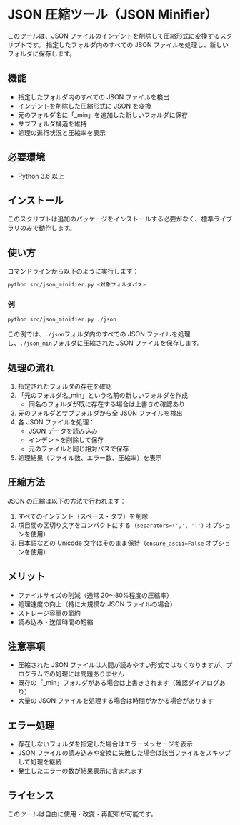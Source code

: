 # JSON 圧縮ツール（JSON Minifier）

このツールは、JSON ファイルのインデントを削除して圧縮形式に変換するスクリプトです。
指定したフォルダ内のすべての JSON ファイルを処理し、新しいフォルダに保存します。

## 機能

- 指定したフォルダ内のすべての JSON ファイルを検出
- インデントを削除した圧縮形式に JSON を変換
- 元のフォルダ名に「\_min」を追加した新しいフォルダに保存
- サブフォルダ構造を維持
- 処理の進行状況と圧縮率を表示

## 必要環境

- Python 3.6 以上

## インストール

このスクリプトは追加のパッケージをインストールする必要がなく、標準ライブラリのみで動作します。

## 使い方

コマンドラインから以下のように実行します：

```bash
python src/json_minifier.py <対象フォルダパス>
```

### 例

```bash
python src/json_minifier.py ./json
```

この例では、`./json`フォルダ内のすべての JSON ファイルを処理し、`./json_min`フォルダに圧縮された JSON ファイルを保存します。

## 処理の流れ

1. 指定されたフォルダの存在を確認
2. 「元のフォルダ名\_min」という名前の新しいフォルダを作成
   - 同名のフォルダが既に存在する場合は上書きの確認あり
3. 元のフォルダとサブフォルダから全 JSON ファイルを検出
4. 各 JSON ファイルを処理：
   - JSON データを読み込み
   - インデントを削除して保存
   - 元のファイルと同じ相対パスで保存
5. 処理結果（ファイル数、エラー数、圧縮率）を表示

## 圧縮方法

JSON の圧縮は以下の方法で行われます：

1. すべてのインデント（スペース・タブ）を削除
2. 項目間の区切り文字をコンパクトにする（`separators=(',', ':')` オプションを使用）
3. 日本語などの Unicode 文字はそのまま保持（`ensure_ascii=False` オプションを使用）

## メリット

- ファイルサイズの削減（通常 20〜80%程度の圧縮率）
- 処理速度の向上（特に大規模な JSON ファイルの場合）
- ストレージ容量の節約
- 読み込み・送信時間の短縮

## 注意事項

- 圧縮された JSON ファイルは人間が読みやすい形式ではなくなりますが、プログラムでの処理には問題ありません
- 既存の「\_min」フォルダがある場合は上書きされます（確認ダイアログあり）
- 大量の JSON ファイルを処理する場合は時間がかかる場合があります

## エラー処理

- 存在しないフォルダを指定した場合はエラーメッセージを表示
- JSON ファイルの読み込みや変換に失敗した場合は該当ファイルをスキップして処理を継続
- 発生したエラーの数が結果表示に含まれます

## ライセンス

このツールは自由に使用・改変・再配布が可能です。
